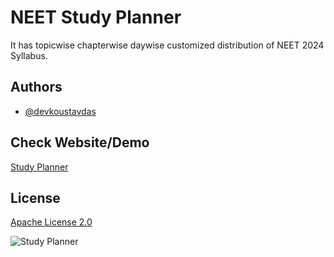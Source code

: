 
# NEET Study Planner

It has topicwise chapterwise daywise customized distribution of NEET 2024 Syllabus.





## Authors

- [@devkoustavdas](https://github.com/devkoustavdas/)



## Check Website/Demo

[Study Planner](https://neet-planner.vercel.app/)



## License

[Apache License 2.0](https://github.com/devkoustavdas/planner/blob/main/LICENSE)


![Study Planner](https://dev-to-uploads.s3.amazonaws.com/uploads/articles/c9kftqhcqmek4fychl90.png)

